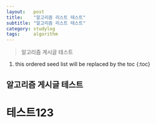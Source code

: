 ```yaml
---
layout:   post
title:    "알고리즘 리스트 테스트"
subtitle: "알고리즘 리스트 테스트"
category: studylog
tags:     algorithm
---
```


> 알고리즘 게시글 테스트

<!--more-->

1. this ordered seed list will be replaced by the toc
{:toc}

## 알고리즘 게시글 테스트

# 테스트123